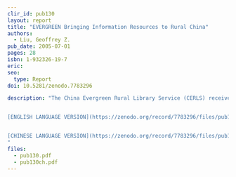 ```yaml
---
clir_id: pub130
layout: report
title: "EVERGREEN Bringing Information Resources to Rural China"
authors: 
  - Liu, Geoffrey Z.
pub_date: 2005-07-01
pages: 28
isbn: 1-932326-19-7
eric:
seo:
  type: Report
doi: 10.5281/zenodo.7783296

description: "The China Evergreen Rural Library Service (CERLS) received the 2004 Bill & Melinda Gates Access to Learning Award for placing computers in rural public high schools in China as a way of responding to the need for information among students, teachers, and communities in remote areas where poverty and illiteracy are widespread.


[ENGLISH LANGUAGE VERSION](https://zenodo.org/record/7783296/files/pub130.pdf?download=1)


[CHINESE LANGUAGE VERSION](https://zenodo.org/record/7783296/files/pub130ch.png?download=1)
"
files:
  - pub130.pdf
  - pub130ch.pdf
---
```

